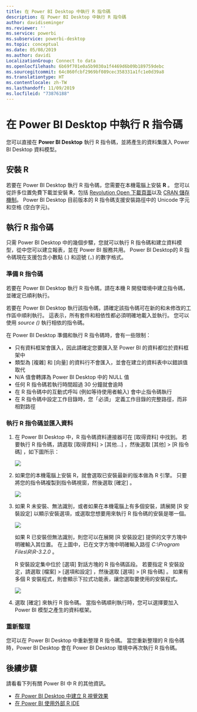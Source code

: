 ```yaml
---
title: 在 Power BI Desktop 中執行 R 指令碼
description: 在 Power BI Desktop 中執行 R 指令碼
author: davidiseminger
ms.reviewer: ''
ms.service: powerbi
ms.subservice: powerbi-desktop
ms.topic: conceptual
ms.date: 05/08/2019
ms.author: davidi
LocalizationGroup: Connect to data
ms.openlocfilehash: 6b69f701e0a5b9030a1f4469d6b09b189759debc
ms.sourcegitcommit: 64c860fcbf2969bf089cec358331a1fc1e0d39a8
ms.translationtype: HT
ms.contentlocale: zh-TW
ms.lasthandoff: 11/09/2019
ms.locfileid: "73876188"
---
```

# <a name="run-r-scripts-in-power-bi-desktop"></a>在 Power BI Desktop 中執行 R 指令碼
您可以直接在 **Power BI Desktop** 執行 R 指令碼，並將產生的資料集匯入 Power BI Desktop 資料模型。

## <a name="install-r"></a>安裝 R
若要在 Power BI Desktop 執行 R 指令碼，您需要在本機電腦上安裝 **R** 。 您可以從許多位置免費下載並安裝 **R**，包括 [Revolution Open 下載頁面](https://mran.revolutionanalytics.com/download/)以及 [CRAN 儲存機制](https://cran.r-project.org/bin/windows/base/)。 Power BI Desktop 目前版本的 R 指令碼支援安裝路徑中的 Unicode 字元和空格 (空白字元)。

## <a name="run-r-scripts"></a>執行 R 指令碼
只需 Power BI Desktop 中的幾個步驟，您就可以執行 R 指令碼和建立資料模型，從中您可以建立報表，並在 Power BI 服務共用。 Power BI Desktop的 R 指令碼現在支援包含小數點 (.) 和逗號 (，) 的數字格式。

### <a name="prepare-an-r-script"></a>準備 R 指令碼
若要在 Power BI Desktop 執行 R 指令碼，請在本機 R 開發環境中建立指令碼，並確定已順利執行。

若要在 Power BI Desktop 執行該指令碼，請確定該指令碼可在新的和未修改的工作區中順利執行。 這表示，所有套件和相依性都必須明確地載入並執行。 您可以使用 *source ()* 執行相依的指令碼。

在 Power BI Desktop 準備和執行 R 指令碼時，會有一些限制：

* 只有資料框架會匯入，因此請確定您要匯入至 Power BI 的資料都位於資料框架中
* 類型為 [複雜] 和 [向量] 的資料行不會匯入，並會在建立的資料表中以錯誤值取代
* N/A 值會轉譯為 Power BI Desktop 中的 NULL 值
* 任何 R 指令碼若執行時間超過 30 分鐘就會逾時
* 在 R 指令碼中的互動式呼叫 (例如等待使用者輸入) 會中止指令碼執行
* 在 R 指令碼中設定工作目錄時，您「必須」  定義工作目錄的完整路徑，而非相對路徑

### <a name="run-your-r-script-and-import-data"></a>執行 R 指令碼並匯入資料
1. 在 Power BI Desktop 中，R 指令碼資料連接器可在 [取得資料]  中找到。 若要執行 R 指令碼，請選取 [取得資料] &gt; [其他...]  ，然後選取 [其他] &gt; [R 指令碼]  ，如下圖所示：
   
   ![](media/desktop-r-scripts/r-scripts-1.png)
2. 如果您的本機電腦上安裝 R，就會選取已安裝最新的版本做為 R 引擎。 只要將您的指令碼複製到指令碼視窗，然後選取 [確定]  。
   
   ![](media/desktop-r-scripts/r-scripts-2.png)
3. 如果 R 未安裝、無法識別，或者如果在本機電腦上有多個安裝，請展開 [R 安裝設定]  以顯示安裝選項，或選取您想要用來執行 R 指令碼的安裝是哪一個。
   
   ![](media/desktop-r-scripts/r-scripts-3.png)
   
   如果 R 已安裝但無法識別，則您可以在展開 [R 安裝設定]  提供的文字方塊中明確輸入其位置。 在上圖中，已在文字方塊中明確輸入路徑 *C:\Program Files\R\R-3.2.0* 。
   
   R 安裝設定集中位於 [選項] 對話方塊的 R 指令碼區段。 若要指定 R 安裝設定，請選取 [檔案] > [選項和設定]  ，然後選取 [選項] > [R 指令碼]  。 如果有多個 R 安裝程式，則會顯示下拉式功能表，讓您選取要使用的安裝程式。
   
   ![](media/desktop-r-scripts/r-scripts-4.png)
4. 選取 [確定]  來執行 R 指令碼。 當指令碼順利執行時，您可以選擇要加入 Power BI 模型之產生的資料框架。

### <a name="refresh"></a>重新整理
您可以在 Power BI Desktop 中重新整理 R 指令碼。 當您重新整理的 R 指令碼時，Power BI Desktop 會在 Power BI Desktop 環境中再次執行 R 指令碼。

## <a name="next-steps"></a>後續步驟
請看看下列有關 Power BI 中 R 的其他資訊。

* [在 Power BI Desktop 中建立 R 視覺效果](desktop-r-visuals.md)
* [在 Power BI 使用外部 R IDE](desktop-r-ide.md)

